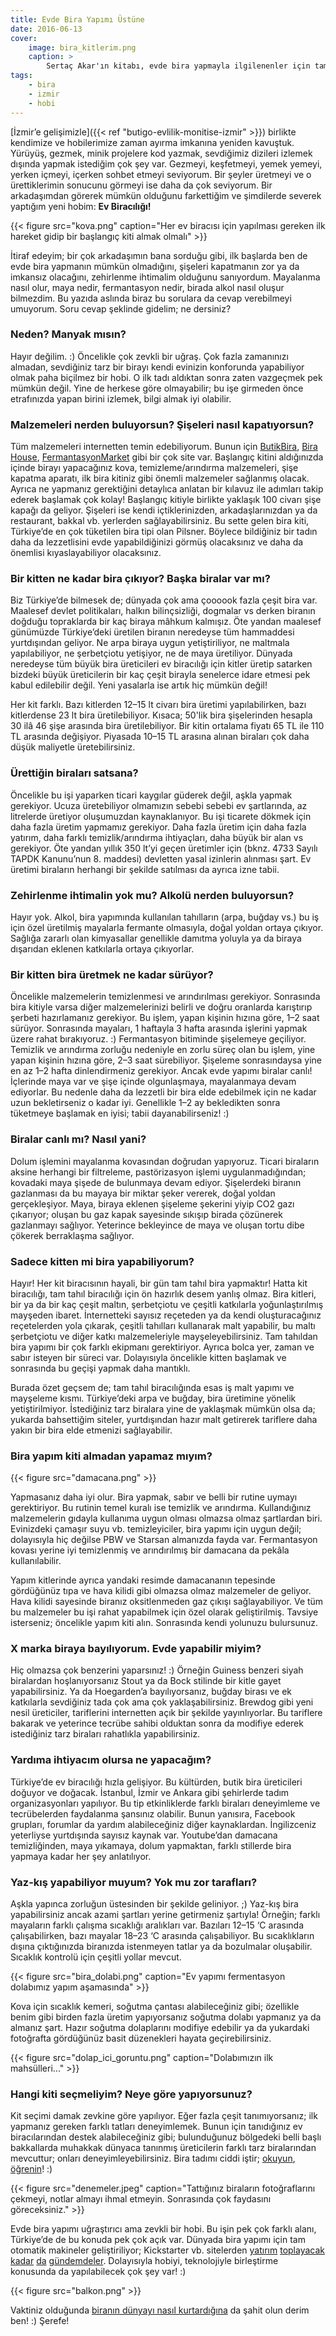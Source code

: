 ```yaml
---
title: Evde Bira Yapımı Üstüne
date: 2016-06-13
cover:
    image: bira_kitlerim.png
    caption: >
        Sertaç Akar'ın kitabı, evde bira yapmayla ilgilenenler için tam bir başyapıt ve ayrıca yegâne Türkçe kaynak!
tags:
    - bira
    - izmir
    - hobi
---
```


[İzmir’e gelişimizle]({{< ref "butigo-evlilik-monitise-izmir" >}}) birlikte kendimize ve hobilerimize zaman ayırma 
imkanına yeniden kavuştuk. Yürüyüş, gezmek, minik projelere kod yazmak, sevdiğimiz dizileri izlemek dışında yapmak 
istediğim çok şey var. Gezmeyi, keşfetmeyi, yemek yemeyi, yerken içmeyi, içerken sohbet etmeyi seviyorum. Bir şeyler 
üretmeyi ve o ürettiklerimin sonucunu görmeyi ise daha da çok seviyorum. Bir arkadaşımdan görerek mümkün olduğunu 
farkettiğim ve şimdilerde severek yaptığım yeni hobim: **Ev Biracılığı!**

{{< figure src="kova.png" caption="Her ev biracısı için yapılması gereken ilk hareket gidip bir başlangıç kiti almak olmalı" >}}

İtiraf edeyim; bir çok arkadaşımın bana sorduğu gibi, ilk başlarda ben de evde bira yapmanın mümkün olmadığını, 
şişeleri kapatmanın zor ya da imkansız olacağını, zehirlenme ihtimalim olduğunu sanıyordum. Mayalanma nasıl olur, 
maya nedir, fermantasyon nedir, birada alkol nasıl oluşur bilmezdim. Bu yazıda aslında biraz bu sorulara da cevap 
verebilmeyi umuyorum. Soru cevap şeklinde gidelim; ne dersiniz?

### Neden? Manyak mısın?

Hayır değilim. :) Öncelikle çok zevkli bir uğraş. Çok fazla zamanınızı almadan, sevdiğiniz tarz bir birayı kendi 
evinizin konforunda yapabiliyor olmak paha biçilmez bir hobi. O ilk tadı aldıktan sonra zaten vazgeçmek pek mümkün 
değil. Yine de herkese göre olmayabilir; bu işe girmeden önce etrafınızda yapan birini izlemek, bilgi almak iyi 
olabilir.

### Malzemeleri nerden buluyorsun? Şişeleri nasıl kapatıyorsun?

Tüm malzemeleri internetten temin edebiliyorum. Bunun için [ButikBira](http://www.butikbira.com/), 
[Bira House](https://bira.house/), [FermantasyonMarket](http://www.fermantasyonmarket.com/) gibi bir çok site var. 
Başlangıç kitini aldığınızda içinde birayı yapacağınız kova, temizleme/arındırma malzemeleri, şişe kapatma aparatı, 
ilk bira kitiniz gibi önemli malzemeler sağlanmış olacak. Ayrıca ne yapmanız gerektiğini detaylıca anlatan bir kılavuz 
ile adımları takip ederek başlamak çok kolay! Başlangıç kitiyle birlikte yaklaşık 100 civarı şişe kapağı da geliyor. 
Şişeleri ise kendi içtiklerinizden, arkadaşlarınızdan ya da restaurant, bakkal vb. yerlerden sağlayabilirsiniz. Bu 
sette gelen bira kiti, Türkiye’de en çok tüketilen bira tipi olan Pilsner. Böylece bildiğiniz bir tadın daha da 
lezzetlisini evde yapabildiğinizi görmüş olacaksınız ve daha da önemlisi kıyaslayabiliyor olacaksınız.

### Bir kitten ne kadar bira çıkıyor? Başka biralar var mı?

Biz Türkiye’de bilmesek de; dünyada çok ama çoooook fazla çeşit bira var. Maalesef devlet politikaları, halkın 
bilinçsizliği, dogmalar vs derken biranın doğduğu topraklarda bir kaç biraya mâhkum kalmışız. Öte yandan maalesef 
günümüzde Türkiye’deki üretilen biranın neredeyse tüm hammaddesi yurtdışından geliyor. Ne arpa biraya uygun 
yetiştiriliyor, ne maltmala yapılabiliyor, ne şerbetçiotu yetişiyor, ne de maya üretiliyor. Dünyada neredeyse tüm 
büyük bira üreticileri ev biracılığı için kitler üretip satarken bizdeki büyük üreticilerin bir kaç çeşit birayla 
senelerce idare etmesi pek kabul edilebilir değil. Yeni yasalarla ise artık hiç mümkün değil!

Her kit farklı. Bazı kitlerden 12–15 lt civarı bira üretimi yapılabilirken, bazı kitlerdense 23 lt bira üretilebiliyor.
Kısaca; 50'lik bira şişelerinden hesapla 30 ilâ 46 şişe arasında bira üretilebiliyor. Bir kitin ortalama fiyatı 65 TL 
ile 110 TL arasında değişiyor. Piyasada 10–15 TL arasına alınan biraları çok daha düşük maliyetle üretebilirsiniz.

### Ürettiğin biraları satsana?

Öncelikle bu işi yaparken ticari kaygılar güderek değil, aşkla yapmak gerekiyor. Ucuza üretebiliyor olmamızın sebebi 
sebebi ev şartlarında, az litrelerde üretiyor oluşumuzdan kaynaklanıyor. Bu işi ticarete dökmek için daha fazla üretim 
yapmamız gerekiyor. Daha fazla üretim için daha fazla yatırım, daha farklı temizlik/arındırma ihtiyaçları, daha büyük 
bir alan vs gerekiyor. Öte yandan yıllık 350 lt’yi geçen üretimler için (bknz. 4733 Sayılı TAPDK Kanunu’nun 8. maddesi) 
devletten yasal izinlerin alınması şart. Ev üretimi biraların herhangi bir şekilde satılması da ayrıca izne tabii.

### Zehirlenme ihtimalin yok mu? Alkolü nerden buluyorsun?

Hayır yok. Alkol, bira yapımında kullanılan tahılların (arpa, buğday vs.) bu iş için özel üretilmiş mayalarla fermante 
olmasıyla, doğal yoldan ortaya çıkıyor. Sağlığa zararlı olan kimyasallar genellikle damıtma yoluyla ya da biraya 
dışarıdan eklenen katkılarla ortaya çıkıyorlar.

### Bir kitten bira üretmek ne kadar sürüyor?

Öncelikle malzemelerin temizlenmesi ve arındırılması gerekiyor. Sonrasında bira kitiyle varsa diğer malzemelerinizi 
belirli ve doğru oranlarda karıştırıp şerbeti hazırlamanız gerekiyor. Bu işlem, yapan kişinin hızına göre, 1–2 saat 
sürüyor. Sonrasında mayaları, 1 haftayla 3 hafta arasında işlerini yapmak üzere rahat bırakıyoruz. :) Fermantasyon 
bitiminde şişelemeye geçiliyor. Temizlik ve arındırma zorluğu nedeniyle en zorlu süreç olan bu işlem, yine yapan 
kişinin hızına göre, 2–3 saat sürebiliyor. Şişeleme sonrasındaysa yine en az 1–2 hafta dinlendirmeniz gerekiyor. Ancak 
evde yapımı biralar canlı! İçlerinde maya var ve şişe içinde olgunlaşmaya, mayalanmaya devam ediyorlar. Bu nedenle 
daha da lezzetli bir bira elde edebilmek için ne kadar uzun bekletirseniz o kadar iyi. Genellikle 1–2 ay bekledikten 
sonra tüketmeye başlamak en iyisi; tabii dayanabilirseniz! :)

### Biralar canlı mı? Nasıl yani?

Dolum işlemini mayalanma kovasından doğrudan yapıyoruz. Ticari biraların aksine herhangi bir filtreleme, pastörizasyon 
işlemi uygulanmadığından; kovadaki maya şişede de bulunmaya devam ediyor. Şişelerdeki biranın gazlanması da bu mayaya 
bir miktar şeker vererek, doğal yoldan gerçekleşiyor. Maya, biraya eklenen şişeleme şekerini yiyip CO2 gazı çıkarıyor; 
oluşan bu gaz kapak sayesinde sıkışıp birada çözünerek gazlanmayı sağlıyor. Yeterince bekleyince de maya ve oluşan 
tortu dibe çökerek berraklaşma sağlıyor.

### Sadece kitten mi bira yapabiliyorum?

Hayır! Her kit biracısının hayali, bir gün tam tahıl bira yapmaktır! Hatta kit biracılığı, tam tahıl biracılığı için 
ön hazırlık desem yanlış olmaz. Bira kitleri, bir ya da bir kaç çeşit maltın, şerbetçiotu ve çeşitli katkılarla 
yoğunlaştırılmış mayşeden ibaret. İnternetteki sayısız reçeteden ya da kendi oluşturacağınız reçetelerden yola çıkarak, 
çeşitli tahılları kullanarak malt yapabilir, bu maltı şerbetçiotu ve diğer katkı malzemeleriyle mayşeleyebilirsiniz. 
Tam tahıldan bira yapımı bir çok farklı ekipmanı gerektiriyor. Ayrıca bolca yer, zaman ve sabır isteyen bir süreci var. 
Dolayısıyla öncelikle kitten başlamak ve sonrasında bu geçişi yapmak daha mantıklı.

Burada özet geçsem de; tam tahıl biracılığında esas iş malt yapımı ve mayşeleme kısmı. Türkiye’deki arpa ve buğday, 
bira üretimine yönelik yetiştirilmiyor. İstediğiniz tarz biralara yine de yaklaşmak mümkün olsa da; yukarda bahsettiğim 
siteler, yurtdışından hazır malt getirerek tariflere daha yakın bir bira elde etmenizi sağlayabilir.

### Bira yapım kiti almadan yapamaz mıyım?

{{< figure src="damacana.png" >}}

Yapmasanız daha iyi olur. Bira yapmak, sabır ve belli bir rutine uymayı gerektiriyor. Bu rutinin temel kuralı ise 
temizlik ve arındırma. Kullandığınız malzemelerin gıdayla kullanıma uygun olması olmazsa olmaz şartlardan biri. 
Evinizdeki çamaşır suyu vb. temizleyiciler, bira yapımı için uygun değil; dolayısıyla hiç değilse PBW ve Starsan 
almanızda fayda var. Fermantasyon kovası yerine iyi temizlenmiş ve arındırılmış bir damacana da pekâla kullanılabilir.

Yapım kitlerinde ayrıca yandaki resimde damacananın tepesinde gördüğünüz tıpa ve hava kilidi gibi olmazsa olmaz 
malzemeler de geliyor. Hava kilidi sayesinde biranız oksitlenmeden gaz çıkışı sağlayabiliyor. Ve tüm bu malzemeler 
bu işi rahat yapabilmek için özel olarak geliştirilmiş. Tavsiye isterseniz; öncelikle yapım kiti alın. Sonrasında kendi 
yolunuzu bulursunuz.

### X marka biraya bayılıyorum. Evde yapabilir miyim?

Hiç olmazsa çok benzerini yaparsınız! :) Örneğin Guiness benzeri siyah biralardan hoşlanıyorsanız Stout ya da Bock 
stilinde bir kitle gayet yapabilirsiniz. Ya da Hoegarden’a bayılıyorsanız, buğday birası ve ek katkılarla sevdiğiniz 
tada çok ama çok yaklaşabilirsiniz. Brewdog gibi yeni nesil üreticiler, tariflerini internetten açık bir şekilde 
yayınlıyorlar. Bu tariflere bakarak ve yeterince tecrübe sahibi olduktan sonra da modifiye ederek istediğiniz tarz 
biraları rahatlıkla yapabilirsiniz.

### Yardıma ihtiyacım olursa ne yapacağım?

Türkiye’de ev biracılığı hızla gelişiyor. Bu kültürden, butik bira üreticileri doğuyor ve doğacak. İstanbul, İzmir ve 
Ankara gibi şehirlerde tadım organizasyonları yapılıyor. Bu tip etkinliklerde farklı biraları deneyimleme ve 
tecrübelerden faydalanma şansınız olabilir. Bunun yanısıra, Facebook grupları, forumlar da yardım alabileceğiniz diğer 
kaynaklardan. İngilizceniz yeterliyse yurtdışında sayısız kaynak var. Youtube’dan damacana temizliğinden, maya 
yıkamaya, dolum yapmaktan, farklı stillerde bira yapmaya kadar her şey anlatılıyor.

### Yaz-kış yapabiliyor muyum? Yok mu zor tarafları?

Aşkla yapınca zorluğun üstesinden bir şekilde geliniyor. ;) Yaz-kış bira yapabilirsiniz ancak azami şartları yerine 
getirmeniz şartıyla! Örneğin; farklı mayaların farklı çalışma sıcaklığı aralıkları var. Bazıları 12–15 ‘C arasında 
çalışabilirken, bazı mayalar 18–23 ‘C arasında çalışabiliyor. Bu sıcaklıkların dışına çıktığınızda biranızda istenmeyen 
tatlar ya da bozulmalar oluşabilir. Sıcaklık kontrolü için çeşitli yollar mevcut.

{{< figure src="bira_dolabi.png" caption="Ev yapımı fermentasyon dolabımız yapım aşamasında" >}}

Kova için sıcaklık kemeri, soğutma çantası alabileceğiniz gibi; özellikle benim gibi birden fazla üretim yapıyorsanız 
soğutma dolabı yapmanız ya da almanız şart. Hazır soğutma dolaplarını modifiye edebilir ya da yukardaki fotoğrafta 
gördüğünüz basit düzenekleri hayata geçirebilirsiniz.

{{< figure src="dolap_ici_goruntu.png" caption="Dolabımızın ilk mahsülleri..." >}}

### Hangi kiti seçmeliyim? Neye göre yapıyorsunuz?

Kit seçimi damak zevkine göre yapılıyor. Eğer fazla çeşit tanımıyorsanız; ilk yapmanız gereken farklı tatları 
deneyimlemek. Bunun için tanıdığınız ev biracılarından destek alabileceğiniz gibi; bulunduğunuz bölgedeki belli başlı 
bakkallarda muhakkak dünyaca tanınmış üreticilerin farklı tarz biralarından mevcuttur; onları deneyimleyebilirsiniz. 
Bira tadımı ciddi iştir; [okuyun](http://butikbira.blogspot.com.tr/2011/09/bira-tadm-nasl-yaplr.html), 
[öğrenin](http://www.pervanebiracilik.com/bira-kiti/bira-tadimi-nasil-yapilir.html)! :)

{{< figure src="denemeler.jpeg" caption="Tattığınız biraların fotoğraflarını çekmeyi, notlar almayı ihmal etmeyin. Sonrasında çok faydasını göreceksiniz." >}}

Evde bira yapımı uğraştırıcı ama zevkli bir hobi. Bu işin pek çok farklı alanı, Türkiye’de de bu konuda pek çok açık 
var. Dünyada bira yapımı için tam otomatik makineler geliştiriliyor; Kickstarter vb. sitelerden 
[yatırım](https://www.kickstarter.com/projects/851236517/artbrew-worlds-best-craft-beer-home-brewery) 
[toplayacak](https://www.kickstarter.com/projects/1708005089/picobrew-zymatic-the-automatic-beer-brewing-applia) 
[kadar](https://www.indiegogo.com/projects/brewie-world-s-first-fully-automated-home-brewery) 
[da](http://www.brewbot.io/) 
[gündemdeler](http://synek.beer/). Dolayısıyla hobiyi, teknolojiyle birleştirme konusunda da yapılabilecek çok şey 
var! :)

{{< figure src="balkon.png" >}}

Vaktiniz olduğunda [biranın dünyayı nasıl kurtardığına](https://www.youtube.com/watch?v=PdwYjFnFoJU) da şahit olun 
derim ben! :) Şerefe!

